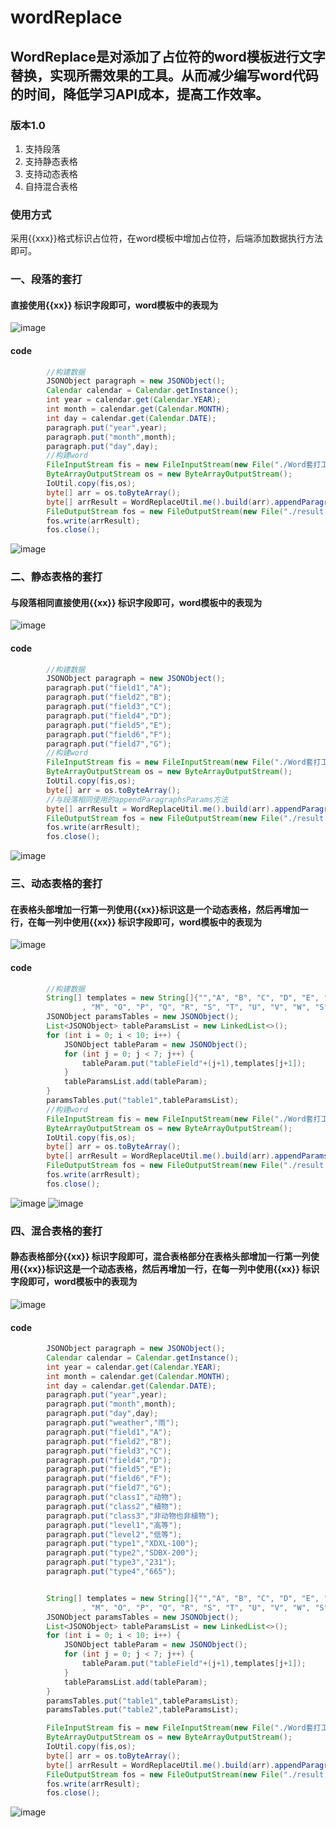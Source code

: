 # wordReplace

## WordReplace是对添加了占位符的word模板进行文字替换，实现所需效果的工具。从而减少编写word代码的时间，降低学习API成本，提高工作效率。

### 版本1.0

1. 支持段落
2. 支持静态表格
3. 支持动态表格
4. 自持混合表格

### 使用方式
采用{{xxx}}格式标识占位符，在word模板中增加占位符，后端添加数据执行方法即可。
### 一、段落的套打
#### 直接使用{{xx}} 标识字段即可，word模板中的表现为
![image](https://user-images.githubusercontent.com/55369986/201274816-8c32bc9f-de19-4ec8-b7b4-90e3e8617202.png)
#### code
``` java
        //构建数据
        JSONObject paragraph = new JSONObject();
        Calendar calendar = Calendar.getInstance();
        int year = calendar.get(Calendar.YEAR);
        int month = calendar.get(Calendar.MONTH);
        int day = calendar.get(Calendar.DATE);
        paragraph.put("year",year);
        paragraph.put("month",month);
        paragraph.put("day",day);
        //构建word
        FileInputStream fis = new FileInputStream(new File("./Word套打工具测试模板.docx"));
        ByteArrayOutputStream os = new ByteArrayOutputStream();
        IoUtil.copy(fis,os);
        byte[] arr = os.toByteArray();
        byte[] arrResult = WordReplaceUtil.me().build(arr).appendParagraphsParams(paragraph).execute();
        FileOutputStream fos = new FileOutputStream(new File("./result.docx"));
        fos.write(arrResult);
        fos.close();
```
![image](https://user-images.githubusercontent.com/55369986/201275218-8740ce4d-8b46-41d6-95dd-af23236463a5.png)

### 二、静态表格的套打
#### 与段落相同直接使用{{xx}} 标识字段即可，word模板中的表现为
![image](https://user-images.githubusercontent.com/55369986/201275607-9ec734f4-8a4e-4382-be8c-9eee4abc6223.png)
#### code
``` java
        //构建数据
        JSONObject paragraph = new JSONObject();
        paragraph.put("field1","A");
        paragraph.put("field2","B");
        paragraph.put("field3","C");
        paragraph.put("field4","D");
        paragraph.put("field5","E");
        paragraph.put("field6","F");
        paragraph.put("field7","G");
        //构建word
        FileInputStream fis = new FileInputStream(new File("./Word套打工具测试模板.docx"));
        ByteArrayOutputStream os = new ByteArrayOutputStream();
        IoUtil.copy(fis,os);
        byte[] arr = os.toByteArray();
        //与段落相同使用的appendParagraphsParams方法
        byte[] arrResult = WordReplaceUtil.me().build(arr).appendParagraphsParams(paragraph).execute();
        FileOutputStream fos = new FileOutputStream(new File("./result.docx"));
        fos.write(arrResult);
        fos.close();
```
![image](https://user-images.githubusercontent.com/55369986/201276053-68367176-1db8-4adc-8f0a-e81877473612.png)
### 三、动态表格的套打
#### 在表格头部增加一行第一列使用{{xx}}标识这是一个动态表格，然后再增加一行，在每一列中使用{{xx}} 标识字段即可，word模板中的表现为
![image](https://user-images.githubusercontent.com/55369986/201276376-edf439fe-845b-465f-9967-20afd8bbf3a7.png)
#### code
``` java
        //构建数据
        String[] templates = new String[]{"","A", "B", "C", "D", "E", "F", "G", "H", "I", "J", "K", "L", "N"
                , "M", "O", "P", "Q", "R", "S", "T", "U", "V", "W", "S", "Y", "Z"};
        JSONObject paramsTables = new JSONObject();
        List<JSONObject> tableParamsList = new LinkedList<>();
        for (int i = 0; i < 10; i++) {
            JSONObject tableParam = new JSONObject();
            for (int j = 0; j < 7; j++) {
                tableParam.put("tableField"+(j+1),templates[j+1]);
            }
            tableParamsList.add(tableParam);
        }
        paramsTables.put("table1",tableParamsList);
        //构建word
        FileInputStream fis = new FileInputStream(new File("./Word套打工具测试模板.docx"));
        ByteArrayOutputStream os = new ByteArrayOutputStream();
        IoUtil.copy(fis,os);
        byte[] arr = os.toByteArray();
        byte[] arrResult = WordReplaceUtil.me().build(arr).appendParamsTables(paramsTables).execute();
        FileOutputStream fos = new FileOutputStream(new File("./result.docx"));
        fos.write(arrResult);
        fos.close();
```
![image](https://user-images.githubusercontent.com/55369986/201276637-fae52b37-29dd-47f2-ba4d-878028387bdb.png)
![image](https://user-images.githubusercontent.com/55369986/201276053-68367176-1db8-4adc-8f0a-e81877473612.png)
### 四、混合表格的套打
#### 静态表格部分{{xx}} 标识字段即可，混合表格部分在表格头部增加一行第一列使用{{xx}}标识这是一个动态表格，然后再增加一行，在每一列中使用{{xx}} 标识字段即可，word模板中的表现为
![image](https://user-images.githubusercontent.com/55369986/201276970-b1a18f97-124f-4c9b-b8fc-b8e611706e86.png)
#### code
``` java
        JSONObject paragraph = new JSONObject();
        Calendar calendar = Calendar.getInstance();
        int year = calendar.get(Calendar.YEAR);
        int month = calendar.get(Calendar.MONTH);
        int day = calendar.get(Calendar.DATE);
        paragraph.put("year",year);
        paragraph.put("month",month);
        paragraph.put("day",day);
        paragraph.put("weather","雨");
        paragraph.put("field1","A");
        paragraph.put("field2","B");
        paragraph.put("field3","C");
        paragraph.put("field4","D");
        paragraph.put("field5","E");
        paragraph.put("field6","F");
        paragraph.put("field7","G");
        paragraph.put("class1","动物");
        paragraph.put("class2","植物");
        paragraph.put("class3","非动物也非植物");
        paragraph.put("level1","高等");
        paragraph.put("level2","低等");
        paragraph.put("type1","XDXL-100");
        paragraph.put("type2","SDBX-200");
        paragraph.put("type3","231");
        paragraph.put("type4","665");


        String[] templates = new String[]{"","A", "B", "C", "D", "E", "F", "G", "H", "I", "J", "K", "L", "N"
                , "M", "O", "P", "Q", "R", "S", "T", "U", "V", "W", "S", "Y", "Z"};
        JSONObject paramsTables = new JSONObject();
        List<JSONObject> tableParamsList = new LinkedList<>();
        for (int i = 0; i < 10; i++) {
            JSONObject tableParam = new JSONObject();
            for (int j = 0; j < 7; j++) {
                tableParam.put("tableField"+(j+1),templates[j+1]);
            }
            tableParamsList.add(tableParam);
        }
        paramsTables.put("table1",tableParamsList);
        paramsTables.put("table2",tableParamsList);

        FileInputStream fis = new FileInputStream(new File("./Word套打工具测试模板.docx"));
        ByteArrayOutputStream os = new ByteArrayOutputStream();
        IoUtil.copy(fis,os);
        byte[] arr = os.toByteArray();
        byte[] arrResult = WordReplaceUtil.me().build(arr).appendParagraphsParams(paragraph).appendParamsTables(paramsTables).execute();
        FileOutputStream fos = new FileOutputStream(new File("./result.docx"));
        fos.write(arrResult);
        fos.close();
```
![image](https://user-images.githubusercontent.com/55369986/201277084-a502dc69-2c21-463a-bb66-281bcde88173.png)

